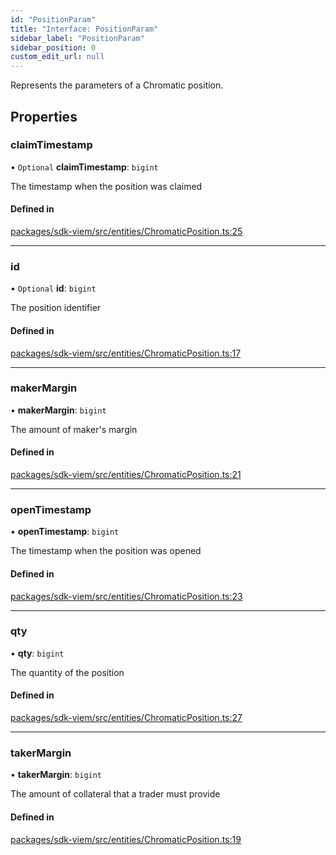 ```yaml
---
id: "PositionParam"
title: "Interface: PositionParam"
sidebar_label: "PositionParam"
sidebar_position: 0
custom_edit_url: null
---
```


Represents the parameters of a Chromatic position.

## Properties

### claimTimestamp

• `Optional` **claimTimestamp**: `bigint`

The timestamp when the position was claimed

#### Defined in

[packages/sdk-viem/src/entities/ChromaticPosition.ts:25](https://github.com/chromatic-protocol/sdk/blob/e39d23c/packages/sdk-viem/src/entities/ChromaticPosition.ts#L25)

___

### id

• `Optional` **id**: `bigint`

The position identifier

#### Defined in

[packages/sdk-viem/src/entities/ChromaticPosition.ts:17](https://github.com/chromatic-protocol/sdk/blob/e39d23c/packages/sdk-viem/src/entities/ChromaticPosition.ts#L17)

___

### makerMargin

• **makerMargin**: `bigint`

The amount of maker's margin

#### Defined in

[packages/sdk-viem/src/entities/ChromaticPosition.ts:21](https://github.com/chromatic-protocol/sdk/blob/e39d23c/packages/sdk-viem/src/entities/ChromaticPosition.ts#L21)

___

### openTimestamp

• **openTimestamp**: `bigint`

The timestamp when the position was opened

#### Defined in

[packages/sdk-viem/src/entities/ChromaticPosition.ts:23](https://github.com/chromatic-protocol/sdk/blob/e39d23c/packages/sdk-viem/src/entities/ChromaticPosition.ts#L23)

___

### qty

• **qty**: `bigint`

The quantity of the position

#### Defined in

[packages/sdk-viem/src/entities/ChromaticPosition.ts:27](https://github.com/chromatic-protocol/sdk/blob/e39d23c/packages/sdk-viem/src/entities/ChromaticPosition.ts#L27)

___

### takerMargin

• **takerMargin**: `bigint`

The amount of collateral that a trader must provide

#### Defined in

[packages/sdk-viem/src/entities/ChromaticPosition.ts:19](https://github.com/chromatic-protocol/sdk/blob/e39d23c/packages/sdk-viem/src/entities/ChromaticPosition.ts#L19)
